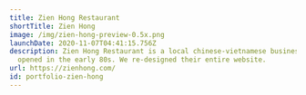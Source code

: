 ```yaml
---
title: Zien Hong Restaurant
shortTitle: Zien Hong
image: /img/zien-hong-preview-0.5x.png
launchDate: 2020-11-07T04:41:15.756Z
description: Zien Hong Restaurant is a local chinese-vietnamese business that
  opened in the early 80s. We re-designed their entire website.
url: https://zienhong.com/
id: portfolio-zien-hong
---
```

